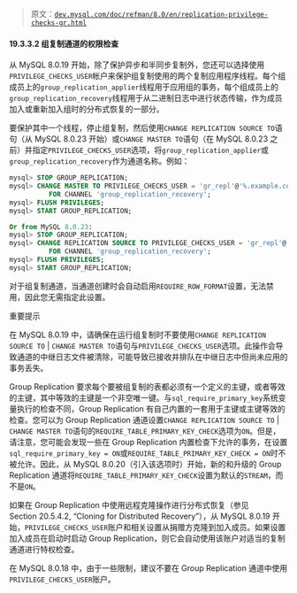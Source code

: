 > 原文：[`dev.mysql.com/doc/refman/8.0/en/replication-privilege-checks-gr.html`](https://dev.mysql.com/doc/refman/8.0/en/replication-privilege-checks-gr.html)

#### 19.3.3.2 组复制通道的权限检查

从 MySQL 8.0.19 开始，除了保护异步和半同步复制外，您还可以选择使用`PRIVILEGE_CHECKS_USER`帐户来保护组复制使用的两个复制应用程序线程。每个组成员上的`group_replication_applier`线程用于应用组的事务，每个组成员上的`group_replication_recovery`线程用于从二进制日志中进行状态传输，作为成员加入或重新加入组时的分布式恢复的一部分。

要保护其中一个线程，停止组复制，然后使用`CHANGE REPLICATION SOURCE TO`语句（从 MySQL 8.0.23 开始）或`CHANGE MASTER TO`语句（在 MySQL 8.0.23 之前）并指定`PRIVILEGE_CHECKS_USER`选项，将`group_replication_applier`或`group_replication_recovery`作为通道名称。例如：

```sql
mysql> STOP GROUP_REPLICATION;
mysql> CHANGE MASTER TO PRIVILEGE_CHECKS_USER = 'gr_repl'@'%.example.com' 
          FOR CHANNEL 'group_replication_recovery';
mysql> FLUSH PRIVILEGES;
mysql> START GROUP_REPLICATION;

Or from MySQL 8.0.23:
mysql> STOP GROUP_REPLICATION;
mysql> CHANGE REPLICATION SOURCE TO PRIVILEGE_CHECKS_USER = 'gr_repl'@'%.example.com' 
          FOR CHANNEL 'group_replication_recovery';
mysql> FLUSH PRIVILEGES;
mysql> START GROUP_REPLICATION;
```

对于组复制通道，当通道创建时会自动启用`REQUIRE_ROW_FORMAT`设置，无法禁用，因此您无需指定此设置。

重要提示

在 MySQL 8.0.19 中，请确保在运行组复制时不要使用`CHANGE REPLICATION SOURCE TO` | `CHANGE MASTER TO`语句与`PRIVILEGE_CHECKS_USER`选项。此操作会导致通道的中继日志文件被清除，可能导致已接收并排队在中继日志中但尚未应用的事务丢失。

Group Replication 要求每个要被组复制的表都必须有一个定义的主键，或者等效的主键，其中等效的主键是一个非空唯一键。与`sql_require_primary_key`系统变量执行的检查不同，Group Replication 有自己内置的一套用于主键或主键等效的检查。您可以为 Group Replication 通道设置`CHANGE REPLICATION SOURCE TO` | `CHANGE MASTER TO`语句的`REQUIRE_TABLE_PRIMARY_KEY_CHECK`选项为`ON`。但是，请注意，您可能会发现一些在 Group Replication 内置检查下允许的事务，在设置`sql_require_primary_key = ON`或`REQUIRE_TABLE_PRIMARY_KEY_CHECK = ON`时不被允许。因此，从 MySQL 8.0.20（引入该选项时）开始，新的和升级的 Group Replication 通道将`REQUIRE_TABLE_PRIMARY_KEY_CHECK`设置为默认的`STREAM`，而不是`ON`。

如果在 Group Replication 中使用远程克隆操作进行分布式恢复（参见 Section 20.5.4.2, “Cloning for Distributed Recovery”），从 MySQL 8.0.19 开始，`PRIVILEGE_CHECKS_USER`账户和相关设置从捐赠方克隆到加入成员。如果设置加入成员在启动时启动 Group Replication，则它会自动使用该账户对适当的复制通道进行特权检查。

在 MySQL 8.0.18 中，由于一些限制，建议不要在 Group Replication 通道中使用`PRIVILEGE_CHECKS_USER`账户。
